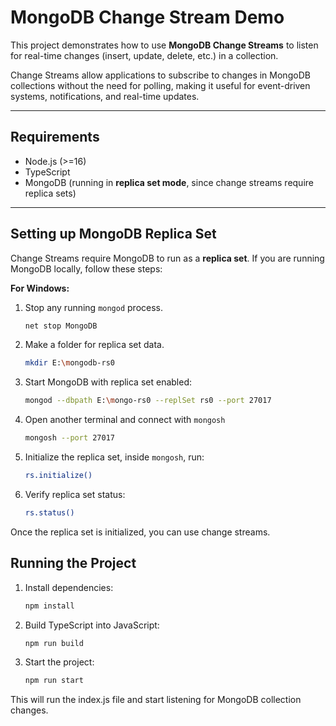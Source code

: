 # MongoDB Change Stream Demo

This project demonstrates how to use **MongoDB Change Streams** to listen for real-time changes (insert, update, delete, etc.) in a collection.  

Change Streams allow applications to subscribe to changes in MongoDB collections without the need for polling, making it useful for event-driven systems, notifications, and real-time updates.

---

## Requirements

- Node.js (>=16)
- TypeScript
- MongoDB (running in **replica set mode**, since change streams require replica sets)

---

## Setting up MongoDB Replica Set

Change Streams require MongoDB to run as a **replica set**. If you are running MongoDB locally, follow these steps:

**For Windows:**
1. Stop any running `mongod` process.

    ```bash
    net stop MongoDB
2. Make a folder for replica set data.

    ```bash
    mkdir E:\mongodb-rs0
3. Start MongoDB with replica set enabled:

   ```bash
   mongod --dbpath E:\mongo-rs0 --replSet rs0 --port 27017
4. Open another terminal and connect with `mongosh`

    ```bash
    mongosh --port 27017
5. Initialize the replica set, inside `mongosh`, run:

    ```bash
    rs.initialize()
6. Verify replica set status:

    ```bash
    rs.status()
Once the replica set is initialized, you can use change streams.

## Running the Project

1. Install dependencies:
    
    ```bash
    npm install
2. Build TypeScript into JavaScript:
    
    ```bash
    npm run build
3. Start the project:

    ```bash
    npm run start
This will run the index.js file and start listening for MongoDB collection changes.